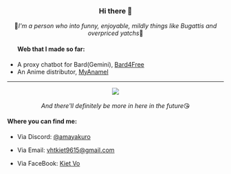 <div align="center">
  <h3>Hi there 👋</h3>
  🐧<i>I'm a person who into funny, enjoyable, mildly things like Bugattis and overpriced yatchs</i>🐧
  <ul align="left">
    <h4>Web that I made so far:</h4>
    <li>A proxy chatbot for Bard(Gemini), <a href="https://github.com/AmayaKuro/Bard4Free">Bard4Free</a></li>
    <li>An Anime distributor, <a href="https://github.com/AmayaKuro/MyAnamel">MyAnamel</a></li>
  </ul>
  <hr>
  <a href="https://github.com/anuraghazra/github-readme-stats">
      <img src="https://github-readme-stats.vercel.app/api/top-langs?username=AmayaKuro&show_icons=true&theme=dark&count_private=true&langs_count=10&layout=compact">
  </a><br>
  <br>
  <i>And there'll definitely be more in here in the future</i>😘
  <div align="left">
    <h4>Where you can find me:</h4>
    <ul>
    <li><p>Via Discord: <a href="https://discord.com/users/674619549286662152">@amayakuro</a></p></li>
    <li><p>Via Email: <a href="mailto:vhtkiet9615@gmail.com">vhtkiet9615@gmail.com</a></p></li>
    <li><p>Via FaceBook: <a href="https://www.facebook.com/VHTuanKiet/">Kiet Vo</a></p></li>
    </ul>
  </ul>
</div>
<!--
**AmayaKuro/AmayaKuro** is a ✨ _special_ ✨ repository because its `README.md` (this file) appears on your GitHub profile.

Here are some ideas to get you started:

- 🔭 I’m currently working on ME 💅
- 🌱 I’m currently learning ME 💅
- 👯 I’m looking to collaborate with ME 💅
- 🤔 I’m looking for help with Myself 💅
- 📫 How to reach me: ...
- 😄 Pronouns: 🤔/🧐
- ⚡ Fun fact: idk ME 💅?
-->
